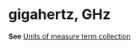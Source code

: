 # gigahertz, GHz

**See** [Units of measure term collection](/style-guide/a-z-word-list-term-collections/term-collections/units-of-measure-terms)
